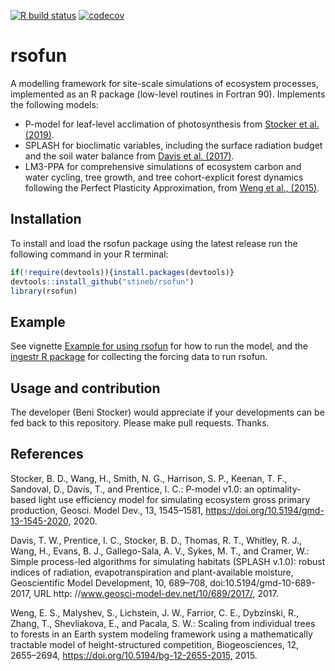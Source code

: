 [![R build status](https://github.com/bluegreen-labs/rsofun/workflows/R-CMD-check/badge.svg)](https://github.com/bluegreen-labs/rsofun/actions)
[![codecov](https://codecov.io/gh/bluegreen-labs/rsofun/branch/master/graph/badge.svg?token=5RJtJmDVV7)](https://codecov.io/gh/bluegreen-labs/rsofun)

# rsofun

A modelling framework for site-scale simulations of ecosystem processes, implemented as an R package (low-level routines in Fortran 90). Implements the following models:

- P-model for leaf-level acclimation of photosynthesis from [Stocker et al. (2019)](https://www.geosci-model-dev-discuss.net/gmd-2019-200/).
- SPLASH for bioclimatic variables, including the surface radiation budget and the soil water balance from [Davis et al. (2017)](https://doi.org/10.5194/gmd-10-689-2017).
- LM3-PPA for comprehensive simulations of ecosystem carbon and water cycling, tree growth, and tree cohort-explicit forest dynamics following the Perfect Plasticity Approximation, from [Weng et al., (2015)](https://doi.org/10.5194/bg-12-2655-2015).

## Installation

To install and load the rsofun package using the latest release run the following command in your R terminal: 
```r
if(!require(devtools)){install.packages(devtools)}
devtools::install_github("stineb/rsofun")
library(rsofun)
```
## Example

See vignette [Example for using rsofun](./articles/example.html) for how to run the model, and the [ingestr R package](https://stineb.github.io/ingestr/) for collecting the forcing data to run rsofun.

## Usage and contribution

The developer (Beni Stocker) would appreciate if your developments can be fed back to this repository. Please make pull requests. Thanks.

## References

Stocker, B. D., Wang, H., Smith, N. G., Harrison, S. P., Keenan, T. F., Sandoval, D., Davis, T., and Prentice, I. C.: P-model v1.0: an optimality-based light use efficiency model for simulating ecosystem gross primary production, Geosci. Model Dev., 13, 1545–1581, https://doi.org/10.5194/gmd-13-1545-2020, 2020.

Davis, T. W., Prentice, I. C., Stocker, B. D., Thomas, R. T., Whitley, R. J., Wang, H., Evans, B. J., Gallego-Sala, A. V., Sykes, M. T., and Cramer, W.: Simple process-led algorithms for simulating habitats (SPLASH v.1.0): robust indices of radiation, evapotranspiration and plant-available moisture, Geoscientific Model Development, 10, 689–708, doi:10.5194/gmd-10-689-2017, URL http: //www.geosci-model-dev.net/10/689/2017/, 2017.

Weng, E. S., Malyshev, S., Lichstein, J. W., Farrior, C. E., Dybzinski, R., Zhang, T., Shevliakova, E., and Pacala, S. W.: Scaling from individual trees to forests in an Earth system modeling framework using a mathematically tractable model of height-structured competition, Biogeosciences, 12, 2655–2694, https://doi.org/10.5194/bg-12-2655-2015, 2015.